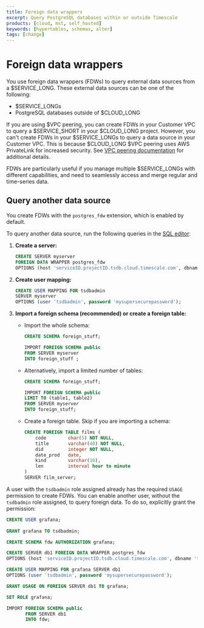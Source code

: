 ```yaml
---
title: Foreign data wrappers
excerpt: Query PostgreSQL databases within or outside Timescale
products: [cloud, mst, self_hosted]
keywords: [hypertables, schemas, alter]
tags: [change]
---
```


# Foreign data wrappers

You use foreign data wrappers (FDWs) to query external data sources from a $SERVICE_LONG. These external data sources can be one of the following:

- $SERVICE_LONGs
- PostgreSQL databases outside of $CLOUD_LONG

If you are using $VPC peering, you can create FDWs in your Customer VPC to query a $SERVICE_SHORT in your $CLOUD_LONG project. However, you can't create FDWs in your $SERVICE_LONGs to query a data source in your Customer VPC. This is because $CLOUD_LONG $VPC peering uses AWS PrivateLink for increased security. See [VPC peering documentation][vpc-peering] for additional details.

FDWs are particularly useful if you manage multiple $SERVICE_LONGs with different capabilities, and need to seamlessly access and merge regular and time-series data.

## Query another data source

You create FDWs with the `postgres_fdw` extension, which is enabled by default. 

<Procedure>

To query another data source, run the following queries in the [SQL editor][sql-editor]:

1. **Create a server:**

   ```sql
   CREATE SERVER myserver 
   FOREIGN DATA WRAPPER postgres_fdw 
   OPTIONS (host 'serviceID.projectID.tsdb.cloud.timescale.com', dbname 'tsdb', port '30702');
   ```

1. **Create user mapping:**

   ```sql
   CREATE USER MAPPING FOR tsdbadmin 
   SERVER myserver 
   OPTIONS (user 'tsdbadmin', password 'mysupersecurepassword');
   ```

1. **Import a foreign schema (recommended) or create a foreign table:**

    - Import the whole schema:

      ```sql
      CREATE SCHEMA foreign_stuff;
      
      IMPORT FOREIGN SCHEMA public 
      FROM SERVER myserver 
      INTO foreign_stuff ;
      ```
      
    - Alternatively, import a limited number of tables: 

      ```sql
      CREATE SCHEMA foreign_stuff;
      
      IMPORT FOREIGN SCHEMA public 
      LIMIT TO (table1, table2) 
      FROM SERVER myserver 
      INTO foreign_stuff;
      ```

    - Create a foreign table. Skip if you are importing a schema:

      ```sql
      CREATE FOREIGN TABLE films (
          code        char(5) NOT NULL,
          title       varchar(40) NOT NULL,
          did         integer NOT NULL,
          date_prod   date,
          kind        varchar(10),
          len         interval hour to minute
      )
      SERVER film_server;
      ```

</Procedure>


A user with the `tsdbadmin` role assigned already has the required `USAGE` permission to create FDWs. You can enable another user, without the `tsdbadmin` role assigned, to query foreign data. To do so, explicitly grant the permission: 

```sql
CREATE USER grafana;
       
GRANT grafana TO tsdbadmin;

CREATE SCHEMA fdw AUTHORIZATION grafana;

CREATE SERVER db1 FOREIGN DATA WRAPPER postgres_fdw 
OPTIONS (host 'serviceID.projectID.tsdb.cloud.timescale.com', dbname 'tsdb', port '30702');

CREATE USER MAPPING FOR grafana SERVER db1 
OPTIONS (user 'tsdbadmin', password 'mysupersecurepassword');

GRANT USAGE ON FOREIGN SERVER db1 TO grafana;

SET ROLE grafana;

IMPORT FOREIGN SCHEMA public 
       FROM SERVER db1 
       INTO fdw;
```

[vpc-peering]: /use-timescale/:currentVersion:/security/vpc/
[sql-editor]: /getting-started/:currentVersion:/run-queries-from-console/#ops-mode-sql-editor/





